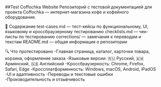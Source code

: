 ##Test Coffochka Website
Репозиторий с тестовой документацией для проекта Coffochka — интернет-магазина кофе и кофейного оборудования.

📂 Содержание
test-cases.md — тест-кейсы по функциональному, UI, языковому и кроссбраузерному тестированию
checklists.md — чек-листы по тестированию
corrections/ — замечания к переводам и текстам
README.md — общая информация о репозитории

🔍 Что протестировано
-Главная страница, каталог, карточки товара, корзина, оформление заказа
-Языковые версии: 🇷🇺 Русский, 🇦🇲 Армянский, 🇬🇧 Английский
-Кроссбраузерность: Chrome, Firefox, Safari, Edge
-Кроссплатформенность: Windows, macOS, Android, iPadOS
-UI и адаптивность
-Переводы и текстовые ошибки
-Производительность и отзывчивость
